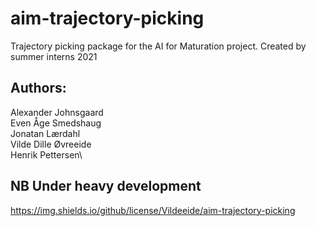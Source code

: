# aim-trajectory-picking
Trajectory picking package for the AI for Maturation project. Created by summer interns 2021

## Authors: ## 
Alexander Johnsgaard\
Even Åge Smedshaug\
Jonatan Lærdahl\
Vilde Dille Øvreeide\
Henrik Pettersen\ 

## NB Under heavy development ##


https://img.shields.io/github/license/Vildeeide/aim-trajectory-picking
